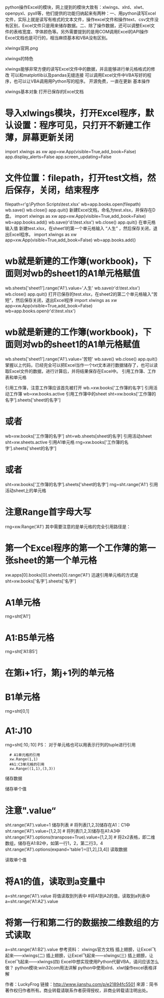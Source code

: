 python操作Excel的模块，网上提到的模块大致有：xlwings、xlrd、xlwt、openpyxl、pyxll等，他们提供的功能归纳起来有两种：一、用python读写Excel文件，实际上就是读写有格式的文本文件，操作excel文件和操作text、csv文件没有区别，Excel文件只是用来储存数据。二、除了操作数据，还可以调整Excel文件的表格宽度、字体颜色等。另外需要提到的是用COM调用Excel的API操作Excel文档也是可行的，相当麻烦基本和VBA没有区别。


xlwings官网.png

xlwings的特色

xlwings能够非常方便的读写Excel文件中的数据，并且能够进行单元格格式的修改
可以和matplotlib以及pandas无缝连接
可以调用Excel文件中VBA写好的程序，也可以让VBA调用用Python写的程序。
开源免费，一直在更新
基本操作


xlwings基本对象
打开已保存的Excel文档
 # 导入xlwings模块，打开Excel程序，默认设置：程序可见，只打开不新建工作薄，屏幕更新关闭
 import xlwings as xw
 app=xw.App(visible=True,add_book=False)
 app.display_alerts=False
 app.screen_updating=False
 # 文件位置：filepath，打开test文档，然后保存，关闭，结束程序
 filepath=r'g:\Python Scripts\test.xlsx'
 wb=app.books.open(filepath)
 wb.save()
 wb.close()
 app.quit()
新建Excel文档，命名为test.xlsx，并保存在D盘。
 import xlwings as xw
 app=xw.App(visible=True,add_book=False)
 wb=app.books.add()
 wb.save(r'd:\test.xlsx')
 wb.close()
 app.quit()
在单元格输入值
新建test.xlsx，在sheet1的第一个单元格输入 “人生” ，然后保存关闭，退出Excel程序。
 import xlwings as xw
 app=xw.App(visible=True,add_book=False)
 wb=app.books.add()
 # wb就是新建的工作簿(workbook)，下面则对wb的sheet1的A1单元格赋值
 wb.sheets['sheet1'].range('A1').value='人生'
 wb.save(r'd:\test.xlsx')
 wb.close()
 app.quit()
打开已保存的test.xlsx，在sheet2的第二个单元格输入“苦短”，然后保存关闭，退出Excel程序
 import xlwings as xw
 app=xw.App(visible=True,add_book=False)
 wb=app.books.open(r'd:\test.xlsx')
 # wb就是新建的工作簿(workbook)，下面则对wb的sheet1的A1单元格赋值
 wb.sheets['sheet1'].range('A1').value='苦短'
 wb.save()
 wb.close()
 app.quit()
掌握以上代码，已经完全可以把Excel当作一个txt文本进行数据储存了，也可以读取Excel文件的数据，进行计算后，并将结果保存在Excel中。
引用工作簿、工作表和单元格

引用工作簿，注意工作簿应该首先被打开
 wb.=xw.books['工作簿的名字‘]
引用活动工作簿
 wb=xw.books.active
引用工作簿中的sheet
 sht=xw.books['工作簿的名字‘].sheets['sheet的名字']
 # 或者
 wb=xw.books['工作簿的名字']
 sht=wb.sheets[sheet的名字]
引用活动sheet
 sht=xw.sheets.active
引用A1单元格
 rng=xw.books['工作簿的名字‘].sheets['sheet的名字']
 # 或者
 sht=xw.books['工作簿的名字‘].sheets['sheet的名字']
 rng=sht.range('A1')
引用活动sheet上的单元格
 # 注意Range首字母大写
 rng=xw.Range('A1')
其中需要注意的是单元格的完全引用路径是：
   # 第一个Excel程序的第一个工作薄的第一张sheet的第一个单元格
   xw.apps[0].books[0].sheets[0].range('A1')
迅速引用单元格的方式是
   sht=xw.books['名字'].sheets['名字']
   # A1单元格
   rng=sht[’A1']
   # A1:B5单元格
   rng=sht['A1:B5']
   # 在第i+1行，第j+1列的单元格
   # B1单元格
   rng=sht[0,1]
   # A1:J10
   rng=sht[:10,:10]
PS： 对于单元格也可以用表示行列的tuple进行引用

      # A1单元格的引用
      xw.Range(1,1)
      #A1:C3单元格的引用
      xw.Range((1,1),(3,3))
储存数据

储存单个值
   # 注意".value“
   sht.range('A1').value=1
储存列表
    # 将列表[1,2,3]储存在A1：C1中
    sht.range('A1').value=[1,2,3]
    # 将列表[1,2,3]储存在A1:A3中
    sht.range('A1').options(transpose=True).value=[1,2,3] 
    # 将2x2表格，即二维数组，储存在A1:B2中，如第一行1，2，第二行3，4
   sht.range('A1').options(expand='table')=[[1,2],[3,4]]
读取数据

读取单个值
 # 将A1的值，读取到a变量中
 a=sht.range('A1').value
将值读取到列表中
 #将A1到A2的值，读取到a列表中
 a=sht.range('A1:A2').value
 # 将第一行和第二行的数据按二维数组的方式读取
 a=sht.range('A1:B2').value
参考资料：
xlwings官方文档
插上翅膀，让Excel飞起来——xlwings(二)
插上翅膀，让Excel飞起来——xlwings(三)
插上翅膀，让Excel飞起来——xlwings(四)
Excel中想实现使用Python代替VBA，请问应该怎么做？
python模块:win32com用法详解
python中使用xlrd、xlwt操作excel表格详解

作者：LuckyFrog
链接：http://www.jianshu.com/p/e21894fc5501
來源：简书
著作权归作者所有。商业转载请联系作者获得授权，非商业转载请注明出处。
